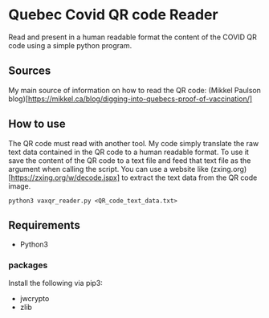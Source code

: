 # Quebec Covid QR code Reader
Read and present in a human readable format the content of the COVID QR code using a simple python program.

## Sources
My main source of information on how to read the QR code: (Mikkel Paulson blog)[https://mikkel.ca/blog/digging-into-quebecs-proof-of-vaccination/]

## How to use
The QR code must read with another tool. My code simply translate the raw text data contained in the QR code to a human readable format. To use it save the content of the QR code to a text file and feed that text file as the argument when calling the script.
You can use a website like (zxing.org)[https://zxing.org/w/decode.jspx] to extract the text data from the QR code image.

```
python3 vaxqr_reader.py <QR_code_text_data.txt>
```

## Requirements
- Python3

### packages
Install the following via pip3:
- jwcrypto
- zlib
